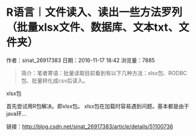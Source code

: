 # R语言︱文件读入、读出一些方法罗列（批量xlsx文件、数据库、文本txt、文件夹）
作者：sinat_26917383
日期：2016-11-17 18:42
浏览量：7885
> 简介：笔者寄语：批量读取目前看到有以下几种方法：xlsx包、RODBC包、批量转化成csv后读入。

xlsx包

首先尝试用R包解决。即xlsx包。
xlsx包在加载时容易遇到问题。基本都是由于java环...

 链接：http://blog.csdn.net/sinat_26917383/article/details/51100736
